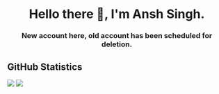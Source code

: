 <h1 align="center"> Hello there 👋, I'm Ansh Singh.</h1>

<h3 align="center"> New account here, old account has been scheduled for deletion.</h3>

## GitHub Statistics
![](https://raw.githubusercontent.com/username/github-stats/master/generated/overview.svg#gh-light-mode-only)
![](https://raw.githubusercontent.com/username/github-stats/master/generated/languages.svg#gh-light-mode-only)

